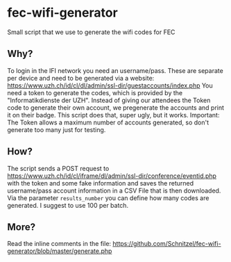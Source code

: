 # fec-wifi-generator
Small script that we use to generate the wifi codes for FEC

## Why?
To login in the IFI network you need an username/pass. These are separate per device and need to be generated via a website: https://www.uzh.ch/id/cl/dl/admin/ssl-dir/guestaccounts/index.php
You need a token to generate the codes, which is provided by the "Informatikdienste der UZH".
Instead of giving our attendees the Token code to generate their own account, we pregenerate the accounts and print it on their badge.
This script does that, super ugly, but it works.
Important: The Token allows a maximum number of accounts generated, so don't generate too many just for testing.

## How?
The script sends a POST request to https://www.uzh.ch/id/cl/iframe/dl/admin/ssl-dir/conference/eventid.php with the token and some fake information and saves the returned username/pass account information in a CSV File that is then downloaded.
Via the parameter `results_number` you can define how many codes are generated. I suggest to use 100 per batch.

## More?
Read the inline comments in the file: https://github.com/Schnitzel/fec-wifi-generator/blob/master/generate.php
